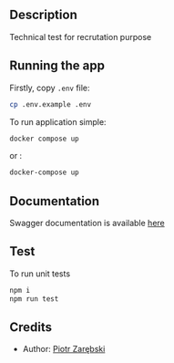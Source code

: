 ## Description

Technical test for recrutation purpose

## Running the app
Firstly, copy `.env` file:
```bash
cp .env.example .env
```

To run application simple:
```bash
docker compose up
```

or :
```bash
docker-compose up
```

## Documentation

Swagger documentation is available [here](http://localhost:3000/docs)

## Test

To run unit tests
```bash
npm i
npm run test
```

## Credits

-  Author: [Piotr Zarębski](https://github.com/zvrbsky)
